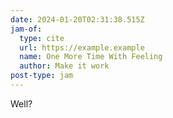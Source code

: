 ```yaml
---
date: 2024-01-20T02:31:38.515Z
jam-of:
  type: cite
  url: https://example.example
  name: One More Time With Feeling
  author: Make it work
post-type: jam
---
```


Well?
